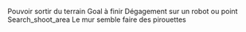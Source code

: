 Pouvoir sortir du terrain
Goal à finir
Dégagement sur un robot ou point
Search_shoot_area
Le mur semble faire des pirouettes


